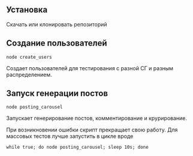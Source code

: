 ## Установка

Скачать или клонировать репозиторий

## Создание пользователей

```node create_users```

Создает пользователей для тестирования с разной СГ и разным распределением.

## Запуск генерации постов

```node posting_carousel```

Запускает генерирование постов, комментирование и крурирование.

При возникновении ошибки скрипт прекращает свою работу. Для массовых тестов лучше запустить в цикле вроде

```while true; do node posting_carousel; sleep 10s; done```